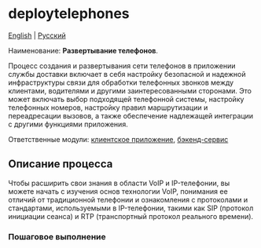 # deploytelephones

[English](deploytelephones.md) | [Русский](deploytelephones.ru.md)

Наименование: **Развертывание телефонов**.

Процесс создания и развертывания сети телефонов в приложении службы доставки включает в себя настройку безопасной и надежной инфраструктуры связи для обработки телефонных звонков между клиентами, водителями и другими заинтересованными сторонами. 
Это может включать выбор подходящей телефонной системы, настройку телефонных номеров, настройку правил маршрутизации и переадресации вызовов, а также обеспечение надлежащей интеграции с другими функциями приложения.

Ответственные модули: [клиентское приложение](../../frontend/adminclient.ru.md), [бэкенд-сервис](../../backend/adminbackend.ru.md)

## Описание процесса

Чтобы расширить свои знания в области VoIP и IP-телефонии, вы можете начать с изучения основ технологии VoIP, понимания ее отличий от традиционной телефонии и ознакомления с протоколами и стандартами, используемыми в IP-телефонии, такими как SIP (протокол инициации сеанса) и RTP (транспортный протокол реального времени).

### Пошаговое выполнение

